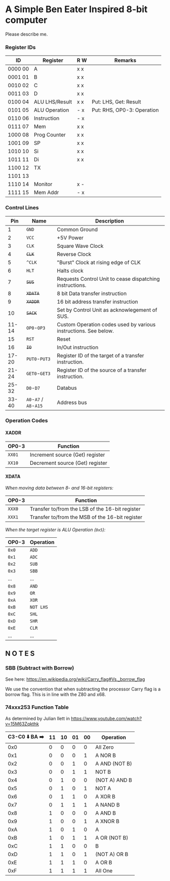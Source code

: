 # A Simple Ben Eater Inspired 8-bit computer

Please describe me.

### Register IDs

ID       | Register       |  R W  | Remarks
---------|----------------|-------|--------------
0000 00  | A              |  x x  |
0001 01  | B              |  x x  |
0010 02  | C              |  x x  |
0011 03  | D              |  x x  |
0100 04  | ALU LHS/Result |  x x  | Put: LHS, Get: Result
0101 05  | ALU Operation  |  - x  | Put: RHS, OP0-3: Operation
0110 06  | Instruction    |  - x  |
0111 07  | Mem            |  x x  |
1000 08  | Prog Counter   |  x x  |
1001 09  | SP             |  x x  |
1010 10  | Si             |  x x  |
1011 11  | Di             |  x x  |
1100 12  | TX             |       |
1101 13  |                |       |
1110 14	 | Monitor        |  x -  |
1111 15  | Mem Addr       |  - x  |

### Control Lines


Pin   | Name                   | Description
------|------------------------|-----------------------
1     | `GND`                  | Common Ground
2     | `VCC`                  | +5V Power
3     | `CLK`                  | Square Wave Clock
4     | ~~`CLK`~~              | Reverse Clock
5     | `^CLK`                 | "Burst" Clock at rising edge of CLK
6     | `HLT`                  | Halts clock
7     | ~~`SUS`~~              | Requests Control Unit to cease dispatching instructions.
8     | ~~`XDATA`~~            | 8 bit Data transfer instruction
9     | ~~`XADDR`~~            | 16 bit address transfer instruction
10    | ~~`SACK`~~             | Set by Control Unit as acknowlegement of SUS.
11-14 | `OP0`-`OP3`            | Custom Operation codes used by various instructions. See below.
15    | `RST`                  | Reset
16    | ~~`IO`~~               | In/Out instruction
17-20 | `PUT0`-`PUT3`          | Register ID of the target of a transfer instruction.
21-24 | `GET0`-`GET3`          | Register ID of the source of a transfer instruction.
25-32 | `D0`-`D7`              | Databus
33-40 | `A0`-`A7` / `A8`-`A15` | Address bus

### Operation Codes

#### XADDR

OP0-3 |Function
---|---
`XX01`|Increment source (Get) register
`XX10`|Decrement source (Get) register


#### XDATA

_When moving data between 8- and 16-bit registers:_

OP0-3 |Function
------|--------
`XXX0`|Transfer to/from the LSB of the 16-bit register
`XXX1`|Transfer to/from the MSB of the 16-bit register

_When the target register is ALU Operation (`0x5`):_

OP0-3|Operation
-----|-----------
`0x0`|`ADD`
`0x1`|`ADC`
`0x2`|`SUB`
`0x3`|`SBB`
...|...
`0x8`|`AND`
`0x9`|`OR`
`0xA`|`XOR`
`0xB`|`NOT LHS`
`0xC`|`SHL`
`0xD`|`SHR`
`0xE`|`CLR`
...|...


## N O T E S

### SBB (Subtract with Borrow)

See here: https://en.wikipedia.org/wiki/Carry_flag#Vs._borrow_flag

We use the convention that when subtracting the processor Carry flag is a borrow flag. This is in line with the Z80 and x68.

### 74xxx253 Function Table

As determined by Julian Ilett in https://www.youtube.com/watch?v=15M63Zqkthk

C3-C0 :arrow_down: BA :arrow_right: | 11 | 10 | 01 | 00 | Operation
------|----|----|----|----|-----------
  0x0  | 0  | 0  | 0  | 0  | All Zero
  0x1  | 0  | 0  | 0  | 1  | A NOR B
  0x2  | 0  | 0  | 1  | 0  | A AND (NOT B)
  0x3  | 0  | 0  | 1  | 1  | NOT B
  0x4  | 0  | 1  | 0  | 0  | (NOT A) AND B
  0x5  | 0  | 1  | 0  | 1  | NOT A
  0x6  | 0  | 1  | 1  | 0  | A XOR B
  0x7  | 0  | 1  | 1  | 1  | A NAND B
  0x8  | 1  | 0  | 0  | 0  | A AND B
  0x9  | 1  | 0  | 0  | 1  | A XNOR B
  0xA  | 1  | 0  | 1  | 0  | A
  0xB  | 1  | 0  | 1  | 1  | A OR (NOT B)
  0xC  | 1  | 1  | 0  | 0  | B
  0xD  | 1  | 1  | 0  | 1  | (NOT A) OR B
  0xE  | 1  | 1  | 1  | 0  | A OR B
  0xF  | 1  | 1  | 1  | 1  | All One
